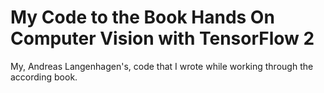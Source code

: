 # My Code to the Book Hands On Computer Vision with TensorFlow 2
My, Andreas Langenhagen's, code that I wrote while working through the according book.
